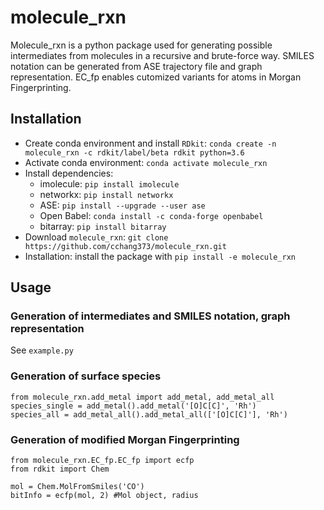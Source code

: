 # molecule_rxn
Molecule_rxn is a python package used for generating possible intermediates from molecules in a recursive and brute-force way. SMILES notation can be generated from ASE trajectory file and graph representation. EC_fp enables cutomized variants for atoms in Morgan Fingerprinting.

## Installation
- Create conda environment and install `RDkit`: `conda create -n molecule_rxn -c rdkit/label/beta rdkit python=3.6`
- Activate conda environment: `conda activate molecule_rxn`
- Install dependencies:
  - imolecule: `pip install imolecule`
  - networkx: `pip install networkx`
  - ASE: `pip install --upgrade --user ase`
  - Open Babel: `conda install -c conda-forge openbabel`
  - bitarray: `pip install bitarray`
- Download `molecule_rxn`: `git clone https://github.com/cchang373/molecule_rxn.git`
- Installation: install the package with `pip install -e molecule_rxn`

## Usage
### Generation of intermediates and SMILES notation, graph representation
See `example.py`
### Generation of surface species
```
from molecule_rxn.add_metal import add_metal, add_metal_all
species_single = add_metal().add_metal('[O]C[C]', 'Rh')
species_all = add_metal_all().add_metal_all(['[O]C[C]'], 'Rh')
```
### Generation of modified Morgan Fingerprinting
```
from molecule_rxn.EC_fp.EC_fp import ecfp
from rdkit import Chem

mol = Chem.MolFromSmiles('CO')
bitInfo = ecfp(mol, 2) #Mol object, radius
```
